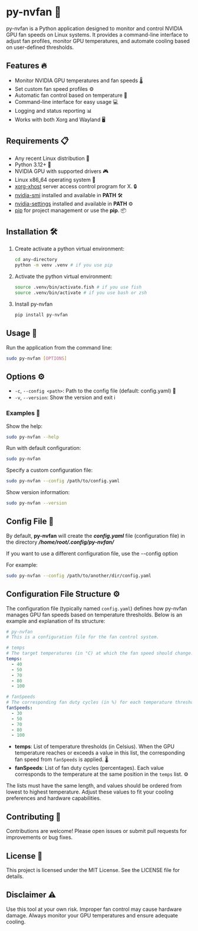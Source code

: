 <!-- markdownlint-disable -->

# py-nvfan 🚀

py-nvfan is a Python application designed to monitor and control NVIDIA GPU fan speeds on Linux systems. It provides a command-line interface to adjust fan profiles, monitor GPU temperatures, and automate cooling based on user-defined thresholds.

## Features 🔥

- Monitor NVIDIA GPU temperatures and fan speeds 🌡️
- Set custom fan speed profiles ⚙️
- Automatic fan control based on temperature 🤖
- Command-line interface for easy usage 💻
- Logging and status reporting 📊
- Works with both Xorg and Wayland 🖥️

## Requirements 📋

- Any recent Linux distribution 🐧
- Python 3.12+ 🐍
- NVIDIA GPU with supported drivers 🎮
- Linux x86_64 operating system 💾
- [xorg-xhost](https://www.x.org/archive/X11R7.7/doc/man/man1/xhost.1.xhtml) server access control program for X. 🔒
- [nvidia-smi](https://developer.nvidia.com/nvidia-system-management-interface) installed and available in **PATH** 🛠️
- [nvidia-settings](https://www.nvidia.com/en-us/) installed and available in **PATH** ⚙️
- [pip](https://pypi.org/project/pip/) for project management or use the **pip**. 📦

## Installation 🛠️

1. Create activate a python virtual environment:
   ```bash
   cd any-directory
   python -m venv .venv # if you use pip
   ```
2. Activate the python virtual environment:
   ```bash
   source .venv/bin/activate.fish # if you use fish
   source .venv/bin/activate # if you use bash or zsh
   ```
3. Install py-nvfan
   ```bash
   pip install py-nvfan
   ```

## Usage 🚀

Run the application from the command line:

```bash
sudo py-nvfan [OPTIONS]
```

## Options ⚙️

- `-c`, `--config <path>`: Path to the config file (default: config.yaml) 📄
- `-v`, `--version`: Show the version and exit ℹ️

### Examples 📖

Show the help:

```bash
sudo py-nvfan --help
```

Run with default configuration:

```bash
sudo py-nvfan
```

Specify a custom configuration file:

```bash
sudo py-nvfan --config /path/to/config.yaml
```

Show version information:

```bash
sudo py-nvfan --version
```

## Config File 📄

By default, **py-nvfan** will create the **_config.yaml_** file (configuration file) in the directory
**_/home/root/.config/py-nvfan/_**

If you want to use a different configuration file, use the --config option

For example:

```bash
sudo py-nvfan --config /path/to/another/dir/config.yaml
```

## Configuration File Structure ⚙️

The configuration file (typically named `config.yaml`) defines how py-nvfan manages GPU fan speeds based on temperature thresholds. Below is an example and explanation of its structure:

```yaml
# py-nvfan
# This is a configuration file for the fan control system.

# temps
# The target temperatures (in °C) at which the fan speed should change.
temps:
  - 40
  - 50
  - 70
  - 80
  - 100

# fanSpeeds
# The corresponding fan duty cycles (in %) for each temperature threshold.
fanSpeeds:
  - 30
  - 50
  - 70
  - 80
  - 100
```

- **temps**: List of temperature thresholds (in Celsius). When the GPU temperature reaches or exceeds a value in this list, the corresponding fan speed from `fanSpeeds` is applied. 🌡️
- **fanSpeeds**: List of fan duty cycles (percentages). Each value corresponds to the temperature at the same position in the `temps` list. ⚙️

The lists must have the same length, and values should be ordered from lowest to highest temperature. Adjust these values to fit your cooling preferences and hardware capabilities.

## Contributing 🤝

Contributions are welcome! Please open issues or submit pull requests for improvements or bug fixes.

## License 📜

This project is licensed under the MIT License. See the LICENSE file for details.

## Disclaimer ⚠️

Use this tool at your own risk. Improper fan control may cause hardware damage. Always monitor your GPU temperatures and ensure adequate cooling.
